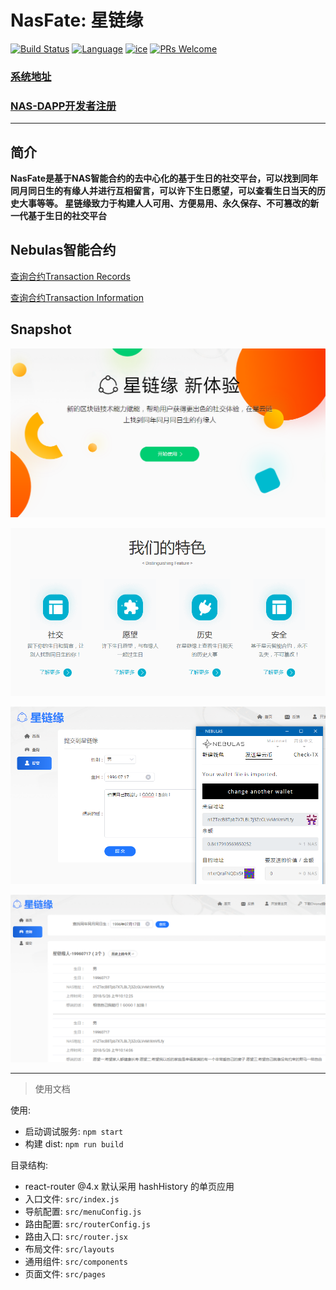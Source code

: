 # NasFate: 星链缘

[![Build Status](https://travis-ci.org/kun368/NasFate.svg?branch=master)](https://travis-ci.org/kun368/NasFate)
[![Language](https://img.shields.io/badge/language-javascript-blue.svg)](https://github.com/kun368/NasFate)
[![ice](https://img.shields.io/badge/developing%20with-ICE-2077ff.svg)](https://github.com/alibaba/ice)
[![PRs Welcome](https://img.shields.io/badge/PRs-welcome-brightgreen.svg)](https://github.com/kun368/NasPasteBin)

### [系统地址](http://nas-fate.zzkun.com)

### [NAS-DAPP开发者注册](https://incentive.nebulas.io/cn/signup.html?invite=OILxo)

---

## 简介

**NasFate是基于NAS智能合约的去中心化的基于生日的社交平台，可以找到同年同月同日生的有缘人并进行互相留言，可以许下生日愿望，可以查看生日当天的历史大事等等。
星链缘致力于构建人人可用、方便易用、永久保存、不可篡改的新一代基于生日的社交平台**

## Nebulas智能合约

[查询合约Transaction Records](https://explorer.nebulas.io/#/address/n1xrQraFNQDx5MFXd6N3W8taAJznM18792x)

[查询合约Transaction Information](https://explorer.nebulas.io/#/tx/a7ad840ab7c2e2ebbb793c43419e777ff160b7e8ad94dd29ce36a2dce7be55cb)

## Snapshot

![](https://raw.githubusercontent.com/kun368/NasFate/master/doc/1.png)

![](https://raw.githubusercontent.com/kun368/NasFate/master/doc/2.png)

![](https://raw.githubusercontent.com/kun368/NasFate/master/doc/3.png)

![](https://raw.githubusercontent.com/kun368/NasFate/master/doc/4.png)

---

> 使用文档

使用:

* 启动调试服务: `npm start`
* 构建 dist: `npm run build`

目录结构:

* react-router @4.x 默认采用 hashHistory 的单页应用
* 入口文件: `src/index.js`
* 导航配置: `src/menuConfig.js`
* 路由配置: `src/routerConfig.js`
* 路由入口: `src/router.jsx`
* 布局文件: `src/layouts`
* 通用组件: `src/components`
* 页面文件: `src/pages`
